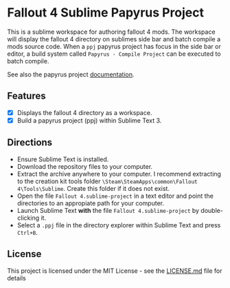 # Fallout 4 Sublime Papyrus Project
This is a sublime workspace for authoring fallout 4 mods. The workspace will display the fallout 4 directory on sublimes side bar and batch compile a mods source code. 
When a `ppj` papyrus project has focus in the side bar or editor, a build system called `Papyrus - Compile Project` can be executed to batch compile.

See also the papyrus project [documentation](http://www.creationkit.com/fallout4/index.php?title=Papyrus_Projects).

## Features
- [x] Displays the fallout 4 directory as a workspace.
- [x] Build a papyrus project (ppj) within Sublime Text 3.

## Directions
* Ensure Sublime Text is installed.
* Download the repository files to your computer.
* Extract the archive anywhere to your computer. 
I recommend extracting to the creation kit tools folder `\Steam\SteamApps\common\Fallout 4\Tools\Sublime`.
Create this folder if it does not exist.
* Open the file `Fallout 4.sublime-project` in a text editor and point the directories to an appropiate path for your computer.
* Launch Sublime Text **with** the file `Fallout 4.sublime-project` by double-clicking it.
* Select a `.ppj` file in the directory explorer within Sublime Text and press `Ctrl+B`.

## License
This project is licensed under the MIT License - see the [LICENSE.md](LICENSE.md) file for details
